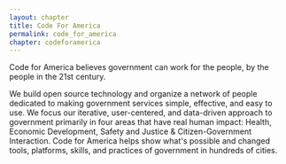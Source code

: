 ```yaml
---
layout: chapter
title: Code For America
permalink: code_for_america
chapter: codeforamerica
---
```


Code for America believes government can work for the people, by the people in
the 21st century.
<!--more-->

We build open source technology and organize a network of
people dedicated to making government services simple, effective, and easy to
use. We focus our iterative, user-centered, and data-driven approach to
government primarily in four areas that have real human impact:
Health, Economic Development, Safety and Justice & Citizen-Government
Interaction. Code for America helps show what's possible and changed tools,
platforms, skills, and practices of government in hundreds of cities.
